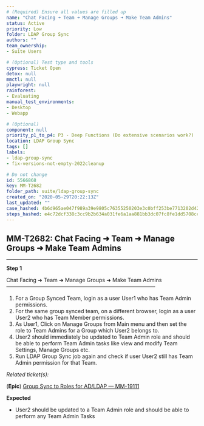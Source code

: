 ```yaml
---
# (Required) Ensure all values are filled up
name: "Chat Facing ➜ Team ➜ Manage Groups ➜ Make Team Admins"
status: Active
priority: Low
folder: LDAP Group Sync
authors: ""
team_ownership: 
- Suite Users

# (Optional) Test type and tools
cypress: Ticket Open
detox: null
mmctl: null
playwright: null
rainforest: 
- Evaluating
manual_test_environments: 
- Desktop
- Webapp

# (Optional)
component: null
priority_p1_to_p4: P3 - Deep Functions (Do extensive scenarios work?)
location: LDAP Group Sync
tags: []
labels: 
- ldap-group-sync
- fix-versions-not-empty-2022cleanup

# Do not change
id: 5566868
key: MM-T2682
folder_path: suite/ldap-group-sync
created_on: "2020-05-29T20:22:13Z"
last_updated: ""
case_hashed: 4b6d965ae047f989a39e9805c76355250203e3c0bff253be7713202d42faa3ceb80e9f61fdd683b9dd4359aefd924efe
steps_hashed: e4c72dcf338c3cc9b2b634a031fe6a1aa881bb3dc07fc8fe1dd5708cc3898b53a9eb9551d51ee27178e0ec77d9509d06
---
```


## MM-T2682: Chat Facing ➜ Team ➜ Manage Groups ➜ Make Team Admins

---

**Step 1**

Chat Facing ➜ Team ➜ Manage Groups ➜ Make Team Admins\
————————————————————————————

1. For a Group Synced Team, login as a user User1 who has Team Admin permissions.
2. For the same group synced team, on a different browser, login as a user User2 who has Team Member permissions.
3. As User1, Click on Manage Groups from Main menu and then set the role to Team Admins for a Group which User2 belongs to.
4. User2 should immediately be updated to Team Admin role and should be able to perform Team Admin tasks like view and modify Team Settings, Manage Groups etc.
5. Run LDAP Group Sync job again and check if user User2 still has Team Admin permission for that Team.

_Related ticket(s):_

(**Epic**) [Group Sync to Roles for AD/LDAP — MM-19111](https://mattermost.atlassian.net/browse/MM-19111)

**Expected**

- User2 should be updated to a Team Admin role and should be able to perform any Team Admin Tasks
